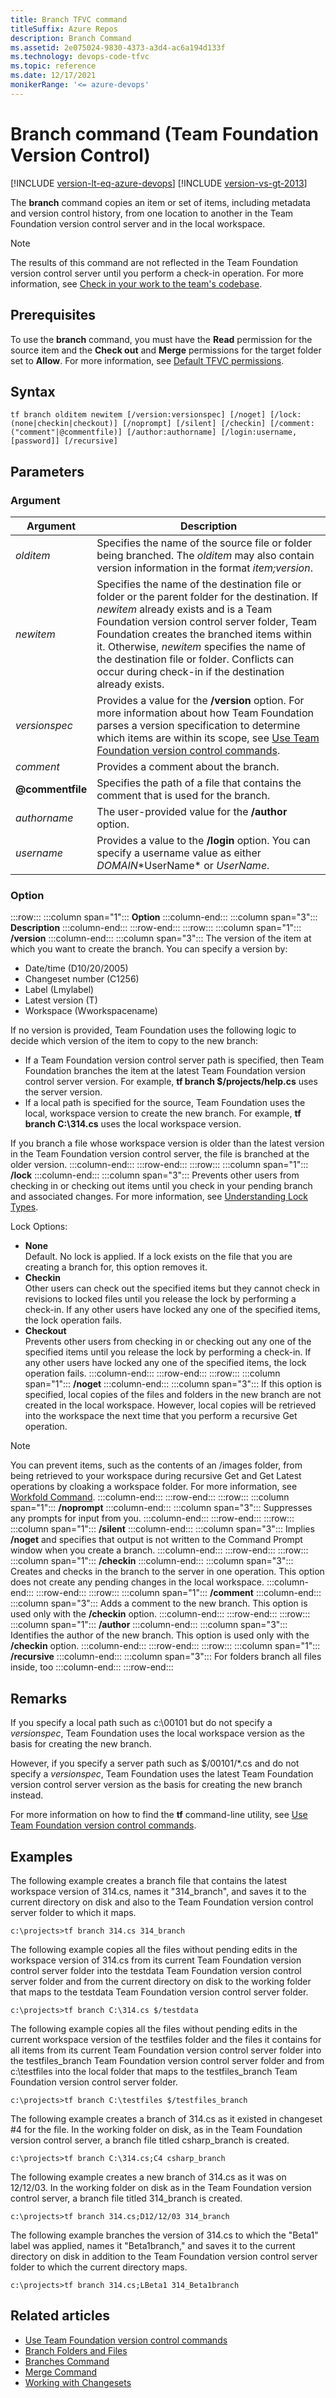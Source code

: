 ```yaml
---
title: Branch TFVC command
titleSuffix: Azure Repos
description: Branch Command
ms.assetid: 2e075024-9830-4373-a3d4-ac6a194d133f
ms.technology: devops-code-tfvc
ms.topic: reference
ms.date: 12/17/2021
monikerRange: '<= azure-devops'
---
```



# Branch command (Team Foundation Version Control)

[!INCLUDE [version-lt-eq-azure-devops](../../includes/version-lt-eq-azure-devops.md)]
[!INCLUDE [version-vs-gt-2013](../../includes/version-vs-gt-2013.md)]


The **branch** command copies an item or set of items, including metadata and version control history, from one location to another in the Team Foundation version control server and in the local workspace.

> [!NOTE]
> The results of this command are not reflected in the Team Foundation version control server until you perform a check-in operation. For more information, see [Check in your work to the team's codebase](check-your-work-team-codebase.md).


## Prerequisites

To use the **branch** command, you must have the **Read** permission for the source item and the **Check out** and **Merge** permissions for the target folder set to **Allow**. For more information, see  [Default TFVC permissions](../../organizations/security/default-tfvc-permissions.md).

## Syntax

```
tf branch olditem newitem [/version:versionspec] [/noget] [/lock:(none|checkin|checkout)] [/noprompt] [/silent] [/checkin] [/comment:("comment"|@commentfile)] [/author:authorname] [/login:username, [password]] [/recursive]
```

## Parameters

### Argument

|     **Argument**      |                                                                                                                                                                                      **Description**                                                                                                                                                                                       |
|-----------------------|--------------------------------------------------------------------------------------------------------------------------------------------------------------------------------------------------------------------------------------------------------------------------------------------------------------------------------------------------------------------------------------------|
|       *olditem*       |                                                                                                                      Specifies the name of the source file or folder being branched. The *olditem* may also contain version information in the format *item;version*.                                                                                                                      |
|       *newitem*       | Specifies the name of the destination file or folder or the parent folder for the destination. If *newitem* already exists and is a Team Foundation version control server folder, Team Foundation creates the branched items within it. Otherwise, *newitem* specifies the name of the destination file or folder. Conflicts can occur during check-in if the destination already exists. |
|     *versionspec*     |                                                            Provides a value for the **/version** option. For more information about how Team Foundation parses a version specification to determine which items are within its scope, see [Use Team Foundation version control commands](use-team-foundation-version-control-commands.md).                                                            |
|       *comment*       |                                                                                                                                                                            Provides a comment about the branch.                                                                                                                                                                            |
| **@commentfile** |                                                                                                                                                    Specifies the path of a file that contains the comment that is used for the branch.                                                                                                                                                     |
|     *authorname*      |                                                                                                                                                                    The user-provided value for the **/author** option.                                                                                                                                                                     |
|      *username*       |                                                                                                                                 Provides a value to the **/login** option. You can specify a username value as either *DOMAIN*\*UserName\* or *UserName*.                                                                                                                                  |


### Option

:::row:::
   :::column span="1":::
   **Option**
   :::column-end:::
   :::column span="3":::
   **Description**
   :::column-end:::
:::row-end:::
:::row:::
   :::column span="1":::
   **/version**
   :::column-end:::
   :::column span="3":::
   The version of the item at which you want to create the branch. You can specify a version by:
   
   - Date/time (D10/20/2005)
   - Changeset number (C1256)
   - Label (Lmylabel)
   - Latest version (T)
   - Workspace (Wworkspacename)

   If no version is provided, Team Foundation uses the following logic to decide which version of the item to copy to the new branch:

   - If a Team Foundation version control server path is specified, then Team Foundation branches the item at the latest Team Foundation version control server version. For example, **tf branch $/projects/help.cs** uses the server version.
   - If a local path is specified for the source, Team Foundation uses the local, workspace version to create the new branch. For example, **tf branch C:\314.cs** uses the local workspace version.
   
   If you branch a file whose workspace version is older than the latest version in the Team Foundation version control server, the file is branched at the older version.
   :::column-end:::
:::row-end:::
:::row:::
   :::column span="1":::
   **/lock**
   :::column-end:::
   :::column span="3":::
   Prevents other users from checking in or checking out items until you check in your pending branch and associated changes. For more information, see [Understanding Lock Types](understand-lock-types.md).
   
   Lock Options:
   
   - **None**  
   Default. No lock is applied. If a lock exists on the file that you are creating a branch for, this option removes it.
   - **Checkin**  
   Other users can check out the specified items but they cannot check in revisions to locked files until you release the lock by performing a check-in. If any other users have locked any one of the specified items, the lock operation fails.
   - **Checkout**  
   Prevents other users from checking in or checking out any one of the specified items until you release the lock by performing a check-in. If any other users have locked any one of the specified items, the lock operation fails.
   :::column-end:::
:::row-end:::
:::row:::
   :::column span="1":::
   **/noget**
   :::column-end:::
   :::column span="3":::
   If this option is specified, local copies of the files and folders in the new branch are not created in the local workspace. However, local copies will be retrieved into the workspace the next time that you perform a recursive Get operation.

   > [!Note]  
   > You can prevent items, such as the contents of an /images folder, from being retrieved to your workspace during recursive Get and Get Latest operations by cloaking a workspace folder. For more information, see [Workfold Command](workfold-command.md).
   :::column-end:::
:::row-end:::
:::row:::
   :::column span="1":::
   **/noprompt**
   :::column-end:::
   :::column span="3":::
   Suppresses any prompts for input from you.
   :::column-end:::
:::row-end:::
:::row:::
   :::column span="1":::
   **/silent**
   :::column-end:::
   :::column span="3":::
   Implies **/noget** and specifies that output is not written to the Command Prompt window when you create a branch.
   :::column-end:::
:::row-end:::
:::row:::
   :::column span="1":::
   **/checkin**
   :::column-end:::
   :::column span="3":::
   Creates and checks in the branch to the server in one operation. This option does not create any pending changes in the local workspace.
   :::column-end:::
:::row-end:::
:::row:::
   :::column span="1":::
   **/comment**
   :::column-end:::
   :::column span="3":::
   Adds a comment to the new branch. This option is used only with the **/checkin** option.
   :::column-end:::
:::row-end:::
:::row:::
   :::column span="1":::
   **/author**
   :::column-end:::
   :::column span="3":::
   Identifies the author of the new branch. This option is used only with the **/checkin** option.
   :::column-end:::
:::row-end:::
:::row:::
   :::column span="1":::
   **/recursive**
   :::column-end:::
   :::column span="3":::
   For folders branch all files inside, too
   :::column-end:::
:::row-end:::

## Remarks
If you specify a local path such as c:\\00101 but do not specify a *versionspec*, Team Foundation uses the local workspace version as the basis for creating the new branch.

However, if you specify a server path such as $/00101/\*.cs and do not specify a *versionspec*, Team Foundation uses the latest Team Foundation version control server version as the basis for creating the new branch instead.

For more information on how to find the **tf** command-line utility, see [Use Team Foundation version control commands](use-team-foundation-version-control-commands.md).

## Examples
The following example creates a branch file that contains the latest workspace version of 314.cs, names it "314\_branch", and saves it to the current directory on disk and also to the Team Foundation version control server folder to which it maps.

```
c:\projects>tf branch 314.cs 314_branch
```

The following example copies all the files without pending edits in the workspace version of 314.cs from its current Team Foundation version control server folder into the testdata Team Foundation version control server folder and from the current directory on disk to the working folder that maps to the testdata Team Foundation version control server folder.

```
c:\projects>tf branch C:\314.cs $/testdata
```

The following example copies all the files without pending edits in the current workspace version of the testfiles folder and the files it contains for all items from its current Team Foundation version control server folder into the testfiles\_branch Team Foundation version control server folder and from c:\\testfiles into the local folder that maps to the testfiles\_branch Team Foundation version control server folder.

```
c:\projects>tf branch C:\testfiles $/testfiles_branch
```

The following example creates a branch of 314.cs as it existed in changeset \#4 for the file. In the working folder on disk, as in the Team Foundation version control server, a branch file titled csharp\_branch is created.

```
c:\projects>tf branch C:\314.cs;C4 csharp_branch
```

The following example creates a new branch of 314.cs as it was on 12/12/03. In the working folder on disk as in the Team Foundation version control server, a branch file titled 314\_branch is created.

```
c:\projects>tf branch 314.cs;D12/12/03 314_branch
```

The following example branches the version of 314.cs to which the "Beta1" label was applied, names it "Beta1branch," and saves it to the current directory on disk in addition to the Team Foundation version control server folder to which the current directory maps.

```
c:\projects>tf branch 314.cs;LBeta1 314_Beta1branch
```

## Related articles

- [Use Team Foundation version control commands](use-team-foundation-version-control-commands.md)
- [Branch Folders and Files](branch-folders-files.md)
- [Branches Command](branches-command.md)
- [Merge Command](merge-command.md)
- [Working with Changesets](find-view-changesets.md)


